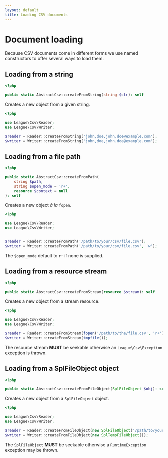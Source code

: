 ```yaml
---
layout: default
title: Loading CSV documents
---
```


# Document loading

Because CSV documents come in different forms we use named constructors to offer several ways to load them.

## Loading from a string

~~~php
<?php

public static AbstractCsv::createFromString(string $str): self
~~~

Creates a new object from a given string.

~~~php
<?php

use League\Csv\Reader;
use League\Csv\Writer;

$reader = Reader::createFromString('john,doe,john.doe@example.com');
$writer = Writer::createFromString('john,doe,john.doe@example.com');
~~~

## Loading from a file path

~~~php
<?php

public static AbstractCsv::createFromPath(
	string $path,
	string $open_mode = 'r+',
	resource $context = null
): self
~~~

Creates a new object *à la* `fopen`.

~~~php
<?php

use League\Csv\Reader;
use League\Csv\Writer;


$reader = Reader::createFromPath('/path/to/your/csv/file.csv');
$writer = Writer::createFromPath('/path/to/your/csv/file.csv', 'w');
~~~

<p class="message-info"> The <code>$open_mode</code> default to <code>r+</code> if none is supplied.</p>

## Loading from a resource stream

~~~php
<?php

public static AbstractCsv::createFromStream(resource $stream): self
~~~

Creates a new object from a stream resource.

~~~php
<?php

use League\Csv\Reader;
use League\Csv\Writer;

$reader = Reader::createFromStream(fopen('/path/to/the/file.csv', 'r+'));
$writer = Writer::createFromStream(tmpfile());
~~~

<p class="message-warning"> The resource stream <strong>MUST</strong> be seekable otherwise an <code>League\Csv\Exception</code> exception is thrown.</p>

## Loading from a SplFileObject object

~~~php
<?php

public static AbstractCsv::createFromFileObject(SplFileObject $obj): self
~~~

Creates a new object from a `SplFileObject` object.

~~~php
<?php

use League\Csv\Reader;
use League\Csv\Writer;

$reader = Reader::createFromFileObject(new SplFileObject('/path/to/your/csv/file.csv'));
$writer = Writer::createFromFileObject(new SplTempFileObject());
~~~

<p class="message-warning"> The <code>SplFileObject</code> <strong>MUST</strong> be seekable otherwise a <code>RuntimeException</code> exception may be thrown.</p>